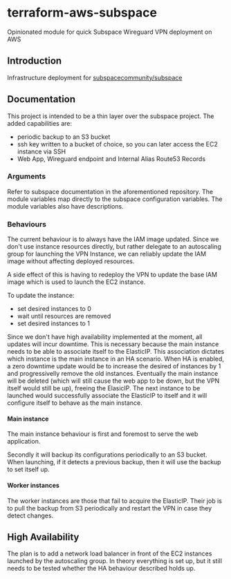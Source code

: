 # terraform-aws-subspace
Opinionated module for quick Subspace Wireguard VPN deployment on AWS

## Introduction

Infrastructure deployment for [subspacecommunity/subspace](https://github.com/subspacecommunity/subspace)

## Documentation

This project is intended to be a thin layer over the subspace project. The added capabilities are:
- periodic backup to an S3 bucket
- ssh key written to a bucket of choice, so you can later access the EC2 instance via SSH
- Web App, Wireguard endpoint and Internal Alias Route53 Records

### Arguments

Refer to subspace documentation in the aforementioned repository. The module variables map directly to
the subspace configuration variables. The module variables also have descriptions.

### Behaviours

The current behaviour is to always have the IAM image updated. Since we don't use instance resources
directly, but rather delegate to an autoscaling group for launching the VPN Instance, we can reliably update
the IAM image without affecting deployed resources.

A side effect of this is having to redeploy the VPN to update the base IAM image which is used to launch the
EC2 instance.

To update the instance:
- set desired instances to 0
- wait until resources are removed
- set desired instances to 1

Since we don't have high availability implemented at the moment, all updates will incur downtime. This is
necessary because the main instance needs to be able to associate itself to the ElasticIP. This association
dictates which instance is the main instance in an HA scenario. When HA is enabled, a zero downtime update
would be to increase the desired of instances by 1 and progressivelly remove the old instances. Eventually
the main instance will be deleted (which will still cause the web app to be down, but the VPN itself would
still be up), freeing the ElasicIP. The next instance to be launched would successfully associate the ElasticIP
to itself and it will configure itself to behave as the main instance.

#### Main instance

The main instance behaviour is first and foremost to serve the web application.

Secondly it will backup its configurations periodically to an S3 bucket. When launching, if it detects a previous
backup, then it will use the backup to set itself up.

#### Worker instances

The worker instances are those that fail to acquire the ElasticIP. Their job is to pull the backup from S3
periodically and restart the VPN in case they detect changes.

## High Availability

The plan is to add a network load balancer in front of the EC2 instances launched by the autoscaling group.
In theory everything is set up, but it still needs to be tested whether the HA behaviour described holds up.
